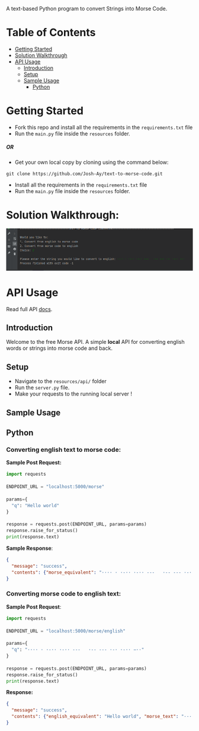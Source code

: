 A text-based Python program to convert Strings into Morse Code.

# Table of Contents
- [Getting Started](#getting-started)
- [Solution Walkthrough](#solution-walkthrough)
- [API Usage](#api-usage)
  - [Introduction](#introduction)
  - [Setup](#setup)
  - [Sample Usage](#sample-usage)
    - [Python](#python)
      

# Getting Started
- Fork this repo and install all the requirements in the `requirements.txt` file
- Run the `main.py` file inside the `resources` folder.

##### OR
- Get your own local copy by cloning using the command below:
```commandline
git clone https://github.com/Josh-Ay/text-to-morse-code.git
``` 
- Install all the requirements in the `requirements.txt` file
- Run the `main.py` file inside the `resources` folder.

# Solution Walkthrough:
![](resources/video/morse_converter_video.gif)

# API Usage
Read full API [docs](https://documenter.getpostman.com/view/16502009/UUy1fmyb).
## Introduction
Welcome to the free Morse API. A simple **local** API for converting english words or strings into morse code and back.

## Setup
- Navigate to the `resources/api/` folder 
- Run the `server.py` file.
- Make your requests to the running local server !


## Sample Usage
## Python
### Converting english text to morse code:

**Sample Post Request:** 
```python
import requests

ENDPOINT_URL = "localhost:5000/morse"

params={
  "q": "Hello world"
}

response = requests.post(ENDPOINT_URL, params=params)
response.raise_for_status()
print(response.text)
```

**Sample Response**:
```json
{
  "message": "success", 
  "contents": {"morse_equivalent": "···· · ·-·· ·-·· ---   ·-- --- ·-· ·-·· −·· ", "original_text": "Hello world"}
}
```

### Converting morse code to english text:

**Sample Post Request**:
```python
import requests

ENDPOINT_URL = "localhost:5000/morse/english"

params={
  "q": "···· · ·-·· ·-·· ---   ·-- --- ·-· ·-·· −··"
}

response = requests.post(ENDPOINT_URL, params=params)
response.raise_for_status()
print(response.text)
```

**Response:**
```json
{
  "message": "success", 
  "contents": {"english_equivalent": "Hello world", "morse_text": "···· · ·-·· ·-·· ---   ·-- --- ·-· ·-·· −·· "}
}
```
